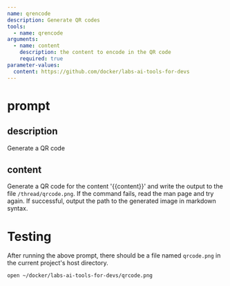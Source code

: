 ```yaml
---
name: qrencode
description: Generate QR codes
tools:
  - name: qrencode
arguments:
  - name: content
    description: the content to encode in the QR code
    required: true
parameter-values:
  content: https://github.com/docker/labs-ai-tools-for-devs
---
```


# prompt

## description

Generate a QR code

## content

Generate a QR code for the content '{{content}}' and write the output to the file `/thread/qrcode.png`.
If the command fails, read the man page and try again.
If successful, output the path to the generated image in markdown syntax.

# Testing

After running the above prompt, there should be a file named `qrcode.png` in the current project's host directory.

```bash
open ~/docker/labs-ai-tools-for-devs/qrcode.png
```

